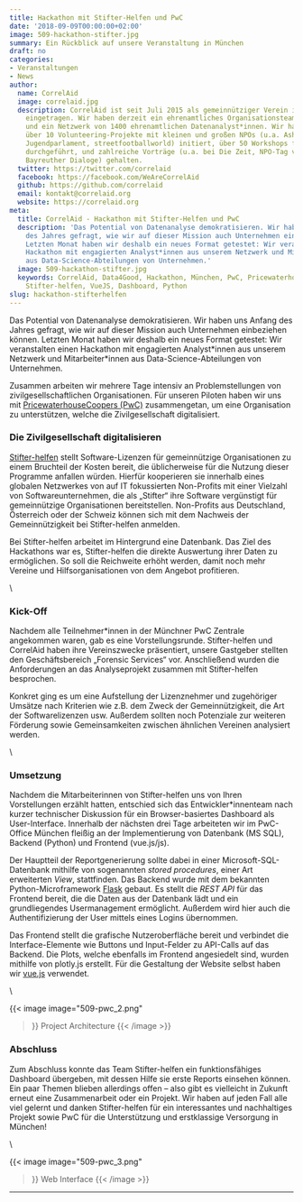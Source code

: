 ```yaml
---
title: Hackathon mit Stifter-Helfen und PwC
date: '2018-09-09T00:00:00+02:00'
image: 509-hackathon-stifter.jpg
summary: Ein Rückblick auf unsere Veranstaltung in München
draft: no
categories:
- Veranstaltungen
- News
author:
  name: CorrelAid
  image: correlaid.jpg
  description: CorrelAid ist seit Juli 2015 als gemeinnütziger Verein in Konstanz
    eingetragen. Wir haben derzeit ein ehrenamtliches Organisationsteam aus 15 Leuten
    und ein Netzwerk von 1400 ehrenamtlichen Datenanalyst*innen. Wir haben bereits
    über 10 Volunteering-Projekte mit kleinen und großen NPOs (u.a. Ashoka, europäisches
    Jugendparlament, streetfootballworld) initiert, über 50 Workshops für Datenanalyst*innen
    durchgeführt, und zahlreiche Vorträge (u.a. bei Die Zeit, NPO-Tag von Microsoft,
    Bayreuther Dialoge) gehalten.
  twitter: https://twitter.com/correlaid
  facebook: https://facebook.com/WeAreCorrelAid
  github: https://github.com/correlaid
  email: kontakt@correlaid.org
  website: https://correlaid.org
meta:
  title: CorrelAid - Hackathon mit Stifter-Helfen und PwC
  description: 'Das Potential von Datenanalyse demokratisieren. Wir haben uns Anfang
    des Jahres gefragt, wie wir auf dieser Mission auch Unternehmen einbeziehen können.
    Letzten Monat haben wir deshalb ein neues Format getestet: Wir veranstalten einen
    Hackathon mit engagierten Analyst*innen aus unserem Netzwerk und Mitarbeiter*innen
    aus Data-Science-Abteilungen von Unternehmen.'
  image: 509-hackathon-stifter.jpg
  keywords: CorrelAid, Data4Good, Hackathon, München, PwC, PricewaterhouseCoopers,
    Stifter-helfen, VueJS, Dashboard, Python
slug: hackathon-stifterhelfen
---
```


Das Potential von Datenanalyse demokratisieren. Wir haben uns Anfang des
Jahres gefragt, wie wir auf dieser Mission auch Unternehmen einbeziehen
können. Letzten Monat haben wir deshalb ein neues Format getestet: Wir
veranstalten einen Hackathon mit engagierten Analyst\*innen aus unserem
Netzwerk und Mitarbeiter\*innen aus Data-Science-Abteilungen von
Unternehmen.

Zusammen arbeiten wir mehrere Tage intensiv an Problemstellungen von
zivilgesellschaftlichen Organisationen. Für unseren Piloten haben wir
uns mit [PricewaterhouseCoopers
(PwC)](https://www.pwc.de/de/managementberatung/forensic-services.html)
zusammengetan, um eine Organisation zu unterstützen, welche die
Zivilgesellschaft digitalisiert.


### Die Zivilgesellschaft digitalisieren

[Stifter-helfen](https://www.stifter-helfen.de/) stellt
Software-Lizenzen für gemeinnützige Organisationen zu einem Bruchteil
der Kosten bereit, die üblicherweise für die Nutzung dieser Programme
anfallen würden. Hierfür kooperieren sie innerhalb eines globalen
Netzwerkes von auf IT fokussierten Non-Profits mit einer Vielzahl von
Softwareunternehmen, die als „Stifter“ ihre Software vergünstigt für
gemeinnützige Organisationen bereitstellen. Non-Profits aus Deutschland,
Österreich oder der Schweiz können sich mit dem Nachweis der
Gemeinnützigkeit bei Stifter-helfen anmelden.

Bei Stifter-helfen arbeitet im Hintergrund eine Datenbank. Das Ziel des
Hackathons war es, Stifter-helfen die direkte Auswertung ihrer Daten zu
ermöglichen. So soll die Reichweite erhöht werden, damit noch mehr
Vereine und Hilfsorganisationen von dem Angebot profitieren.

\

### Kick-Off

Nachdem alle Teilnehmer\*innen in der Münchner PwC Zentrale angekommen
waren, gab es eine Vorstellungsrunde. Stifter-helfen und CorrelAid haben
ihre Vereinszwecke präsentiert, unsere Gastgeber stellten den
Geschäftsbereich „Forensic Services“ vor. Anschließend wurden die
Anforderungen an das Analyseprojekt zusammen mit Stifter-helfen
besprochen.

Konkret ging es um eine Aufstellung der Lizenznehmer und zugehöriger
Umsätze nach Kriterien wie z.B. dem Zweck der Gemeinnützigkeit, die Art
der Softwarelizenzen usw. Außerdem sollten noch Potenziale zur weiteren
Förderung sowie Gemeinsamkeiten zwischen ähnlichen Vereinen analysiert
werden.

\

### Umsetzung

Nachdem die Mitarbeiterinnen von Stifter-helfen uns von Ihren
Vorstellungen erzählt hatten, entschied sich das Entwickler\*innenteam
nach kurzer technischer Diskussion für ein Browser-basiertes Dashboard
als User-Interface. Innerhalb der nächsten drei Tage arbeiteten wir im
PwC-Office München fleißig an der Implementierung von Datenbank (MS
SQL), Backend (Python) und Frontend (vue.js/js).

Der Hauptteil der Reportgenerierung sollte dabei in einer
Microsoft-SQL-Datenbank mithilfe von sogenannten *stored procedures*,
einer Art erweiterten *View*, stattfinden. Das Backend wurde mit dem
bekannten Python-Microframework [Flask](http://flask.pocoo.org/) gebaut.
Es stellt die *REST API* für das Frontend bereit, die die Daten aus der
Datenbank lädt und ein grundliegendes Usermanagement ermöglicht.
Außerdem wird hier auch die Authentifizierung der User mittels eines
Logins übernommen.

Das Frontend stellt die grafische Nutzeroberfläche bereit und verbindet
die Interface-Elemente wie Buttons und Input-Felder zu API-Calls auf das
Backend. Die Plots, welche ebenfalls im Frontend angesiedelt sind,
wurden mithilfe von plotly.js erstellt. Für die Gestaltung der Website
selbst haben wir [vue.js](https://vuejs.org/) verwendet.

\

{{< image 
    image="509-pwc_2.png"
>}}
Project Architecture
{{< /image >}}


### Abschluss

Zum Abschluss konnte das Team Stifter-helfen ein funktionsfähiges
Dashboard übergeben, mit dessen Hilfe sie erste Reports einsehen können.
Ein paar Themen blieben allerdings offen – also gibt es vielleicht in
Zukunft erneut eine Zusammenarbeit oder ein Projekt. Wir haben auf jeden
Fall alle viel gelernt und danken Stifter-helfen für ein interessantes
und nachhaltiges Projekt sowie PwC für die Unterstützung und
erstklassige Versorgung in München!

\

{{< image 
    image="509-pwc_3.png"
>}}
Web Interface
{{< /image >}}

------------------------------------------------------------------------



